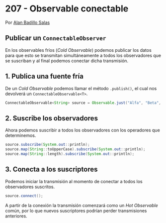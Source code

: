 # 207 - Observable conectable

Por [Alan Badillo Salas](https://www.nomadacode.com)

## Publicar un `ConnectableObserver`

En los observables fríos (*Cold Observable*) podemos publicar los datos para que esto se transmitan simultáneamente a todos los observadores que se suscriban y al final podemos conectar dicha transmisión.

## 1. Publica una fuente fría

De un *Cold Observable* podemos llamar el método `.publish()`, el cual nos devolverá un `ConnectableObservable<T>`.

```java
ConnectableObservable<String> source = Observable.just("Alfa", "Beta", "Gama", "Delta", "Epsilon").publish();
```

## 2. Suscribe los observadores

Ahora podemos suscribir a todos los observadores con los operadores que determinemos.

```java
source.subscribe(System.out::println);
source.map(String::toUpperCase).subscribe(System.out::println);
source.map(String::length).subscribe(System.out::println);
```

## 3. Conecta a los suscriptores

Podemos iniciar la transmisión al momento de conectar a todos los observadores suscritos.

```java
source.connect();
```

A partir de la conexión la transmisión comenzará como un *Hot Observable* común, por lo que nuevos suscriptores podrían perder transmisiones anteriores.